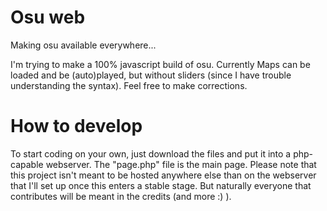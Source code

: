 # Osu web
Making osu available everywhere...

I'm trying to make a 100% javascript build of osu. Currently Maps can be loaded and be (auto)played, but without sliders (since I have trouble understanding the syntax). Feel free to make corrections.

# How to develop
To start coding on your own, just download the files and put it into a php-capable webserver. The "page.php" file is the main page.
Please note that this project isn't meant to be hosted anywhere else than on the webserver that I'll set up once this enters a stable stage. But naturally everyone that contributes will be meant in the credits (and more :) ).
